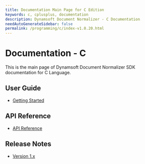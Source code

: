 ```yaml
---
title: Documentation Main Page for C Edition 
keywords: c, cplusplus, documentation
description: Dynamsoft Document Normalizer - C Documentation
needAutoGenerateSidebar: false
permalink: /programming/c/index-v1.0.20.html
---
```


# Documentation - C

This is the main page of Dynamsoft Document Normalizer SDK documentation for C Language.

## User Guide

- [Getting Started](user-guide/getting-started.md)

## API Reference

- [API Reference](api-reference/index.md)

## Release Notes

- [Version 1.x](release-notes/c-1.md)
